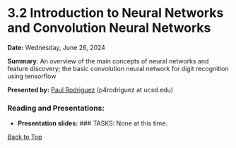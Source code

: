 # 3.2 Introduction to Neural Networks and Convolution Neural Networks

**Date:** Wednesday, June 26, 2024

**Summary**: An overview of the main concepts of neural networks and feature discovery; the basic convolution neural network for digit recognition using tensorflow

**Presented by:** [Paul Rodriguez](https://profiles.ucsd.edu/paul.rodriguez) (p4rodriguez at ucsd.edu) 

### Reading and Presentations:
* **Presentation slides:**  [
](https://github.com/ciml-org/ciml-summer-institute-2024/blob/main/3.2_intro_neural_networks_and_convolution_neural_networks/C24_NN-CNN-Intro-v4.pdf)### TASKS: None at this time.

[Back to Top](#top)
